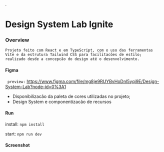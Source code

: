 .
#   Design System Lab Ignite

### Overview
`
    Projeto feito com React e em TypeScript, com o uso das ferramentas Vite e da estrutura Tailwind CSS para facilitacões de estilo; realizado desde a concepcão do design até o desenvolvimento. 
`

####    Figma
`
    preview:` https://www.figma.com/file/mg8je9RUYBvHoDnl5yqi9E/Design-System-Lab?node-id=0%3A1

-   Disponibilizacão da paleta de cores utilizadas no projeto;
-   Design System e componentizacão de recursos 

####    Run

 install: ` npm install `

 start:  ` npm run dev `


####    Screenshot

